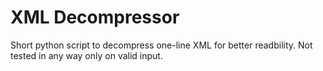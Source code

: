 # XML Decompressor
Short python script to decompress one-line XML for better readbility. Not tested in any way only on valid input.